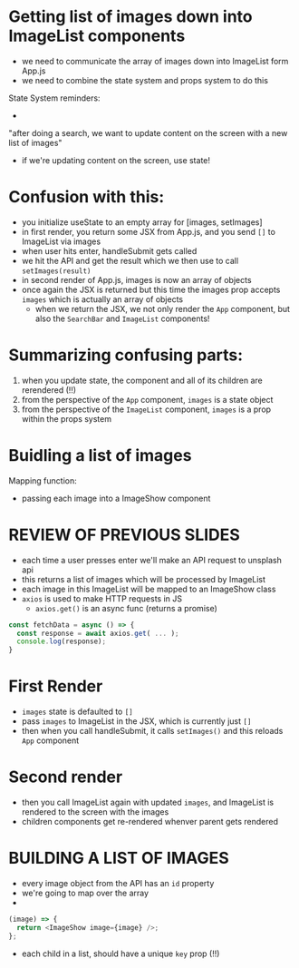 # Getting list of images down into ImageList components

- we need to communicate the array of images down into ImageList form App.js
- we need to combine the state system and props system to do this

State System reminders:

-

"after doing a search, we want to update content on the screen with a new list of images"

- if we're updating content on the screen, use state!

# Confusion with this:

- you initialize useState to an empty array for [images, setImages]
- in first render, you return some JSX from App.js, and you send `[]` to ImageList via images
- when user hits enter, handleSubmit gets called
- we hit the API and get the result which we then use to call `setImages(result)`
- in second render of App.js, images is now an array of objects
- once again the JSX is returned but this time the images prop accepts `images` which is actually an array of objects
  - when we return the JSX, we not only render the `App` component, but also the `SearchBar` and `ImageList` components!

# Summarizing confusing parts:

1. when you update state, the component and all of its children are rerendered (!!)
2. from the perspective of the `App` component, `images` is a state object
3. from the perspective of the `ImageList` component, `images` is a prop within the props system

# Buidling a list of images

Mapping function:

- passing each image into a ImageShow component

# REVIEW OF PREVIOUS SLIDES

- each time a user presses enter we'll make an API request to unsplash api
- this returns a list of images which will be processed by ImageList
- each image in this ImageList will be mapped to an ImageShow class
- `axios` is used to make HTTP requests in JS
  - `axios.get()` is an async func (returns a promise)

```js
const fetchData = async () => {
  const response = await axios.get( ... );
  console.log(response);
}
```

# First Render

- `images` state is defaulted to `[]`
- pass `images` to ImageList in the JSX, which is currently just `[]`
- then when you call handleSubmit, it calls `setImages()` and this reloads `App` component

# Second render

- then you call ImageList again with updated `images`, and ImageList is rendered to the screen with the images
- children components get re-rendered whenver parent gets rendered

# BUILDING A LIST OF IMAGES

- every image object from the API has an `id` property
- we're going to map over the array
-

```js
(image) => {
  return <ImageShow image={image} />;
};
```

- each child in a list, should have a unique `key` prop (!!)
